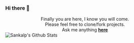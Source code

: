 ### Hi there 👋


<div align="center">
Finally you are here, I know you will come. <br>
Please feel free to clone/fork projects. <br>
Ask me anything <a href="https://github.com/sankalp-yadav-au17/sankalp-yadav-au17/issues"><b>here</b></a><br>
</div>


<img align="center" src="https://github-readme-stats.vercel.app/api?username=sankalp-yadav-au17&include_all_commits=true&count_private=true&show_icons=true&line_height=20&title_color=7A7ADB&icon_color=2234AE&text_color=D3D3D3&bg_color=0,000000,130F40" alt="Sankalp's Github Stats">


<!--
**sankalp-yadav-au17/sankalp-yadav-au17** is a ✨ _special_ ✨ repository because its `README.md` (this file) appears on your GitHub profile.

Here are some ideas to get you started:

- 🔭 I’m currently working on ...
- 🌱 I’m currently learning ...
- 👯 I’m looking to collaborate on ...
- 🤔 I’m looking for help with ...
- 💬 Ask me about ...
- 📫 How to reach me: ...
- 😄 Pronouns: ...
- ⚡ Fun fact: ...
-->
